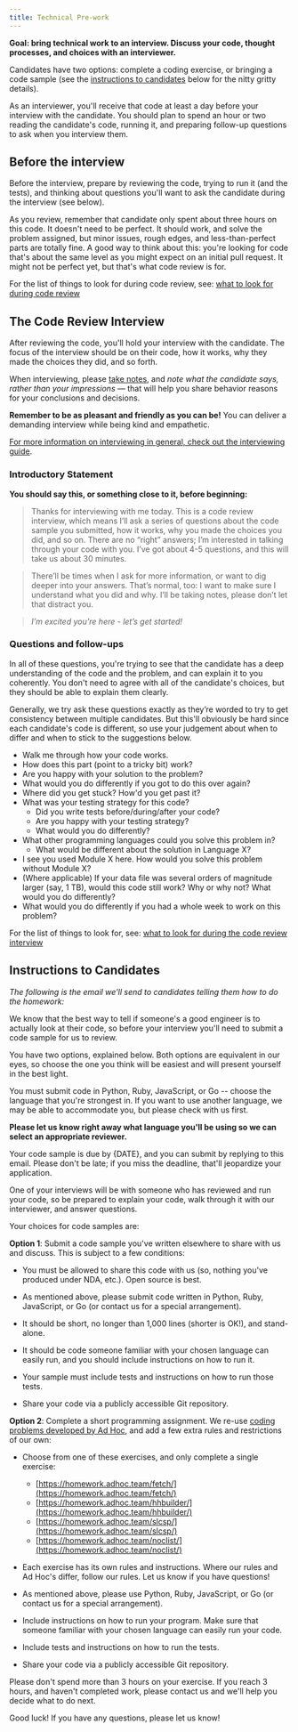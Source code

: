 ```yaml
---
title: Technical Pre-work
---
```


**Goal: bring technical work to an interview. Discuss your code, thought processes, and choices with an interviewer.**

Candidates have two options: complete a coding exercise, or bringing a
code sample (see the [instructions to candidates](#instructions-to-candidates)
below for the nitty gritty details).

As an interviewer, you'll receive that code at least a day before your interview
with the candidate. You should plan to spend an hour or two reading the
candidate's code, running it, and preparing follow-up questions to ask when you
interview them.

## Before the interview

Before the interview, prepare by reviewing the code, trying to run it (and the
tests), and thinking about questions you'll want to ask the candidate during
the interview (see below).

As you review, remember that candidate only spent about three hours on this code.
It doesn't need to be perfect. It should work, and solve the problem assigned,
but minor issues, rough edges, and less-than-perfect parts are totally fine.
A good way to think about this: you're looking for code that's about the
same level as you might expect on an initial pull request. It might not be
perfect yet, but that's what code review is for.

For the list of things to look for during code review, see: [what to look for during code review](https://docs.google.com/document/d/12q9DsSSdqV388M6DOncun28ZDRT-B6wXrsrG5PbTsAA/edit#heading=h.t0hley37jiee)

## The Code Review Interview

After reviewing the code, you'll hold your interview with the candidate.
The focus of the interview should be on their code, how it works,
why they made the choices they did, and so forth.

When interviewing, please [take notes](/interviews/#take-notes),
and *note what the candidate says, rather than your impressions* — that will
help you share behavior reasons for your conclusions and decisions.

**Remember to be as pleasant and friendly as you can be!** You can deliver
a demanding interview while being kind and empathetic.

[For more information on interviewing in general, check out the interviewing guide](/interviews/).

### Introductory Statement

**You should say this, or something close to it, before beginning:**

> Thanks for interviewing with me today. This is a code review interview, which
means I’ll ask a series of questions about the code sample you submitted, how it
works, why you made the choices you did, and so on. There are no “right”
answers; I’m interested in talking through your code with you. I’ve got about
4-5 questions, and this will take us about 30 minutes.

> There’ll be times when I ask for more information, or want to dig deeper into
your answers. That’s normal, too: I want to make sure I understand what you did
and why. I’ll be taking notes, please don’t let that distract you.

> *I’m excited you’re here - let’s get started!*

### Questions and follow-ups

In all of these questions, you're trying to see that the candidate has a deep
understanding of the code and the problem, and can explain it to you coherently.
You don't need to agree with all of the candidate's choices, but they should be
able to explain them clearly.

Generally, we try ask these questions exactly as they’re worded to try to get
consistency between multiple candidates. But this'll obviously be hard since
each candidate's code is different, so use your judgement about when to differ
and when to stick to the suggestions below.

- Walk me through how your code works.
- How does this part (point to a tricky bit) work?
- Are you happy with your solution to the problem?
- What would you do differently if you got to do this over again?
- Where did you get stuck? How'd you get past it?
- What was your testing strategy for this code?
    - Did you write tests before/during/after your code?
    - Are you happy with your testing strategy?
    - What would you do differently?
- What other programming languages could you solve this problem in?
    - What would be different about the solution in Language X?
- I see you used Module X here. How would you solve this problem without
  Module X?
- (Where applicable) If your data file was several orders of magnitude larger
  (say, 1 TB), would this code still work? Why or why not? What would you
  do differently?
- What would you do differently if you had a whole week to work on this problem?

For the list of things to look for, see:
[what to look for during the code review interview](https://docs.google.com/document/d/12q9DsSSdqV388M6DOncun28ZDRT-B6wXrsrG5PbTsAA/edit#heading=h.3gbcjktxiy0)

## Instructions to Candidates

*The following is the email we'll send to candidates telling them how to do the homework:*

We know that the best way to tell if someone's a good engineer is to actually
look at their code, so before your interview you'll need to submit a code
sample for us to review.

You have two options, explained below. Both options are equivalent in our eyes,
so choose the one you think will be easiest and will present yourself in the
best light.

You must submit code in Python, Ruby, JavaScript, or Go -- choose the language
that you're strongest in. If you want to use another language, we may be able
to accommodate you, but please check with us first.

**Please let us know right away what language you'll be using so we can select
an appropriate reviewer.**

Your code sample is due by {DATE}, and you can submit by replying to this email.
Please don't be late; if you miss the deadline, that'll jeopardize your
application.

One of your interviews will be with someone who has reviewed and run your code,
so be prepared to explain your code, walk through it with our interviewer,
and answer questions.

Your choices for code samples are:

**Option 1**: Submit a code sample you've written elsewhere to share with us and
discuss. This is subject to a few conditions:

- You must be allowed to share this code with us (so, nothing you've produced
  under NDA, etc.). Open source is best.

- As mentioned above, please submit code written in Python, Ruby, JavaScript, or
  Go (or contact us for a special arrangement).

- It should be short, no longer than 1,000 lines (shorter is OK!), and stand-alone.

- It should be code someone familiar with your chosen language can easily run,
  and you should include instructions on how to run it.

- Your sample must include tests and instructions on how to run those tests.

- Share your code via a publicly accessible Git repository.

**Option 2**: Complete a short programming assignment. We re-use
[coding problems developed by Ad Hoc](https://homework.adhoc.team),
and add a few extra rules and restrictions of our own:

- Choose from one of these exercises, and only complete a single exercise:
    - [https://homework.adhoc.team/fetch/](https://homework.adhoc.team/fetch/)
    - [https://homework.adhoc.team/hhbuilder/](https://homework.adhoc.team/hhbuilder/)
    - [https://homework.adhoc.team/slcsp/](https://homework.adhoc.team/slcsp/)
    - [https://homework.adhoc.team/noclist/](https://homework.adhoc.team/noclist/)

- Each exercise has its own rules and instructions. Where our rules and Ad Hoc's
  differ, follow our rules. Let us know if you have questions!

- As mentioned above, please use Python, Ruby, JavaScript, or Go (or contact us
  for a special arrangement).

- Include instructions on how to run your program. Make sure that someone
  familiar with your chosen language can easily run your code.

- Include tests and instructions on how to run the tests.

- Share your code via a publicly accessible Git repository.

Please don't spend more than 3 hours on your exercise. If you reach 3 hours, and
haven't completed work, please contact us and we'll help you decide what to do
next.

Good luck! If you have any questions, please let us know!
